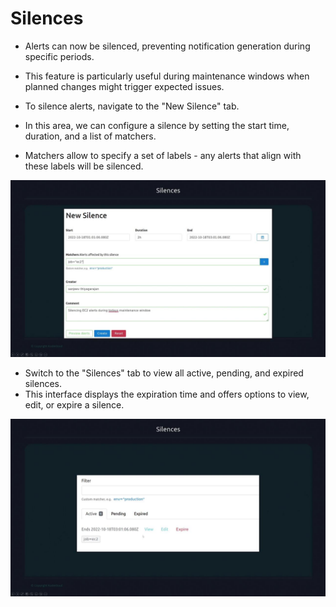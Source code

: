 # Silences
- Alerts can now be silenced, preventing notification generation during specific periods. 
- This feature is particularly useful during maintenance windows when planned changes might trigger expected issues.

- To silence alerts, navigate to the "New Silence" tab. 
- In this area, we can configure a silence by setting the start time, duration, and a list of matchers. 
- Matchers allow to specify a set of labels - any alerts that align with these labels will be silenced.

![Silences](../images/silences1.png)

- Switch to the "Silences" tab to view all active, pending, and expired silences. 
- This interface displays the expiration time and offers options to view, edit, or expire a silence.

![Silences - 2](../images/silences2.png)
